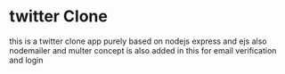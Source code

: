 # twitter Clone
this is a twitter clone app purely based on nodejs express and ejs
also nodemailer and multer concept is also added in this for email verification and login 
